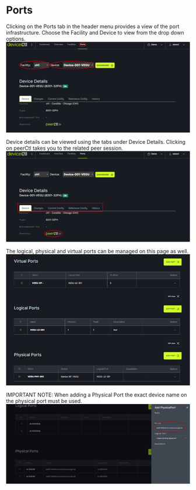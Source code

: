 # Ports

Clicking on the Ports tab in the header menu provides a view of the port infrastructure. Choose the Facility and Device to view from the drop down options. 
   ![](img/portstab.png)
   
Device details can be viewed using the tabs under Device Details. Clicking on peerCtl takes you to the related peer session. 
   ![](img/devicedetails.png)
   
 The logical, physical and virtual ports can be managed on this page as well.
    ![](img/ports.png)

IMPORTANT NOTE: When adding a Physical Port the exact device name on the physical port must be used.
    ![](img/physicalports.png)
